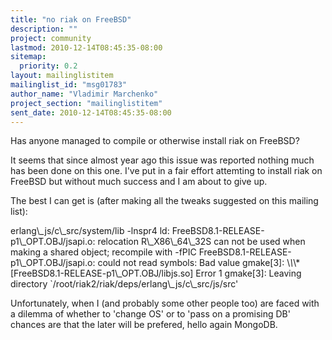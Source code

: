 ```yaml
---
title: "no riak on FreeBSD"
description: ""
project: community
lastmod: 2010-12-14T08:45:35-08:00
sitemap:
  priority: 0.2
layout: mailinglistitem
mailinglist_id: "msg01783"
author_name: "Vladimir Marchenko"
project_section: "mailinglistitem"
sent_date: 2010-12-14T08:45:35-08:00
---
```



Has anyone managed to compile or otherwise install riak on FreeBSD?

It seems that since almost year ago this issue was reported nothing
much has been done on this one. I've put in a fair effort attemting to
install riak on FreeBSD but without much success and I am about to
give up.

The best I can get is (after making all the tweaks suggested on this
mailing list):

erlang\\_js/c\\_src/system/lib -lnspr4
ld: FreeBSD8.1-RELEASE-p1\\_OPT.OBJ/jsapi.o: relocation R\\_X86\\_64\\_32S can
not be used when making a shared object; recompile with -fPIC
FreeBSD8.1-RELEASE-p1\\_OPT.OBJ/jsapi.o: could not read symbols: Bad value
gmake[3]: \\*\\*\\* [FreeBSD8.1-RELEASE-p1\\_OPT.OBJ/libjs.so] Error 1
gmake[3]: Leaving directory `/root/riak2/riak/deps/erlang\\_js/c\\_src/js/src'

Unfortunately, when I (and probably some other people too) are faced
with a dilemma of whether to 'change OS' or to 'pass on a promising
DB' chances are that the later will be prefered, hello again MongoDB.

